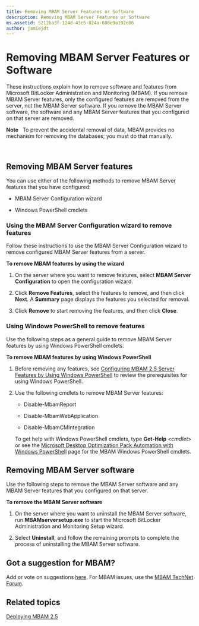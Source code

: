 ```yaml
---
title: Removing MBAM Server Features or Software
description: Removing MBAM Server Features or Software
ms.assetid: 5212ba3f-124d-43c5-824a-608e9a192e86
author: jamiejdt
---
```


# Removing MBAM Server Features or Software


These instructions explain how to remove software and features from Microsoft BitLocker Administration and Monitoring (MBAM). If you remove MBAM Server features, only the configured features are removed from the server, not the MBAM Server software. If you remove the MBAM Server software, the software and any MBAM Server features that you configured on that server are removed.

**Note**  
To prevent the accidental removal of data, MBAM provides no mechanism for removing the databases; you must do that manually.

 

## <a href="" id="bkmk-removeserverfeatures"></a>Removing MBAM Server features


You can use either of the following methods to remove MBAM Server features that you have configured:

-   MBAM Server Configuration wizard

-   Windows PowerShell cmdlets

### Using the MBAM Server Configuration wizard to remove features

Follow these instructions to use the MBAM Server Configuration wizard to remove configured MBAM Server features from a server.

**To remove MBAM features by using the wizard**

1.  On the server where you want to remove features, select **MBAM Server Configuration** to open the configuration wizard.

2.  Click **Remove Features**, select the features to remove, and then click **Next**. A **Summary** page displays the features you selected for removal.

3.  Click **Remove** to start removing the features, and then click **Close**.

### Using Windows PowerShell to remove features

Use the following steps as a general guide to remove MBAM Server features by using Windows PowerShell cmdlets.

**To remove MBAM features by using Windows PowerShell**

1.  Before removing any features, see [Configuring MBAM 2.5 Server Features by Using Windows PowerShell](configuring-mbam-25-server-features-by-using-windows-powershell.md) to review the prerequisites for using Windows PowerShell.

2.  Use the following cmdlets to remove MBAM Server features:

    -   Disable-MbamReport

    -   Disable-MbamWebApplication

    -   Disable-MbamCMIntegration

    To get help with Windows PowerShell cmdlets, type **Get-Help** &lt;*cmdlet*&gt; or see the [Microsoft Desktop Optimization Pack Automation with Windows PowerShell](http://go.microsoft.com/fwlink/?LinkId=393498) page for the MBAM Windows PowerShell cmdlets.

## Removing MBAM Server software


Use the following steps to remove the MBAM Server software and any MBAM Server features that you configured on that server.

**To remove the MBAM Server software**

1.  On the server where you want to uninstall the MBAM Server software, run **MBAMserversetup.exe** to start the Microsoft BitLocker Administration and Monitoring Setup wizard.

2.  Select **Uninstall**, and follow the remaining prompts to complete the process of uninstalling the MBAM Server software.

## Got a suggestion for MBAM?


Add or vote on suggestions [here](http://mbam.uservoice.com/forums/268571-microsoft-bitlocker-administration-and-monitoring). For MBAM issues, use the [MBAM TechNet Forum](https://social.technet.microsoft.com/Forums/home?forum=mdopmbam).

## Related topics


[Deploying MBAM 2.5](deploying-mbam-25.md)

 

 






